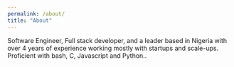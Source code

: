 ```yaml
---
permalink: /about/
title: "About"
---
```


Software Engineer, Full stack developer, and a leader based in Nigeria with over 4 years of experience working mostly with startups and scale-ups. Proficient with bash, C, Javascript and Python..
